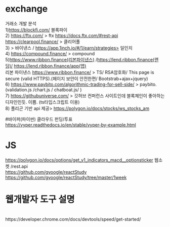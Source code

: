 # exchange
거래소 개발 분석
</br> 1)https://blockfi.com/ 블록파이 
</br> 2) https://ftx.com/ > ftx https://docs.ftx.com/#rest-api </br> 
https://clearpool.finance/ > 클리어풀
</br> 3) > 바이낸스 / https://app.1inch.io/#/1/earn/strategies> 일인치
</br> 4) https://compound.finance/ > compound
</br> 5)https://www.ribbon.finance(리본파이낸스) /https://lend.ribbon.finance(랜딩)/ https://lend.ribbon.finance/app(앱)
</br> 리본 파이낸스 https://www.ribbon.finance/ > TS/ RSA암호화/ This page is secure (valid HTTPS).(페이지 보안이 안전한편/ Bootstrab+ajax+jquery)
</br> 6) https://www.paybito.com/algorithmic-trading-for-sell-side/ > paybito.  (validation.js /chart.js / chatboat.js/ )
</br> 7) https://githubuniverse.com/ > 깃허브 컨퍼런스 사이트인데 블록체인이 좋아하는 디자인인듯. 이쁨. (ts타입스크립트 이용)
</br> 8) 폴리곤 기반 api 제공> https://polygon.io/docs/stocks/ws_stocks_am

#바이퍼(파이썬) 클라우드 펀딩/투표 
https://vyper.readthedocs.io/en/stable/vyper-by-example.html

# JS
https://polygon.io/docs/options/get_v1_indicators_macd__optionsticker 웹소켓 /rest.api </br>
https://github.com/gyoogle/reactStudy </br>
https://github.com/gyoogle/reactStudy/tree/master/1week

# 웹개발자 도구 설명
</br>
https://developer.chrome.com/docs/devtools/speed/get-started/ 
